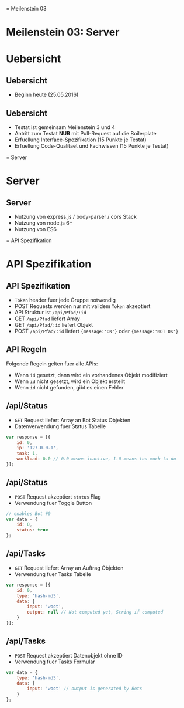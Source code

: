 
= Meilenstein 03

# Meilenstein 03: Server

# Uebersicht

## Uebersicht

- Beginn heute (25.05.2016)

## Uebersicht

- Testat ist gemeinsam Meilenstein 3 und 4
- Antritt zum Testat **NUR** mit Pull-Request auf die Boilerplate
- Erfuellung Interface-Spezifikation (15 Punkte je Testat)
- Erfuellung Code-Qualitaet und Fachwissen (15 Punkte je Testat)



= Server

# Server

## Server

- Nutzung von express.js / body-parser / cors Stack
- Nutzung von node.js 6+
- Nutzung von ES6



= API Spezifikation

# API Spezifikation

## API Spezifikation

- `Token` header fuer jede Gruppe notwendig
- POST Requests werden nur mit validem `Token` akzeptiert
- API Struktur ist `/api/Pfad/:id`
- GET `/api/Pfad` liefert Array
- GET `/api/Pfad/:id` liefert Objekt
- POST `/api/Pfad/:id` liefert `{message:'OK'}` oder `{message:'NOT OK'}`

## API Regeln

Folgende Regeln gelten fuer alle APIs:

- Wenn `id` gesetzt, dann wird ein vorhandenes Objekt modifiziert
- Wenn `id` nicht gesetzt, wird ein Objekt erstellt
- Wenn `id` nicht gefunden, gibt es einen Fehler

## /api/Status

- `GET` Request liefert Array an Bot Status Objekten
- Datenverwendung fuer Status Tabelle

```javascript
var response = [{
	id: 0,
	ip: '127.0.0.1',
	task: 1,
	workload: 0.0 // 0.0 means inactive, 1.0 means too much to do
}];
```

## /api/Status

- `POST` Request akzeptiert `status` Flag
- Verwendung fuer Toggle Button

```javascript
// enables Bot #0
var data = {
	id: 0,
	status: true
};
```


## /api/Tasks

- `GET` Request liefert Array an Auftrag Objekten
- Verwendung fuer Tasks Tabelle

```javascript
var response = [{
	id: 0,
	type: 'hash-md5',
	data: {
		input: 'woot',
		output: null // Not computed yet, String if computed
	}
}];
```

## /api/Tasks

- `POST` Request akzeptiert Datenobjekt ohne ID
- Verwendung fuer Tasks Formular

```javascript
var data = {
	type: 'hash-md5',
	data: {
		input: 'woot' // output is generated by Bots
	}
};
```

